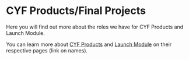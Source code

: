 # CYF Products/Final Projects

Here you will find out more about the roles we have for CYF Products and Launch Module.



You can learn more about [CYF Products](../../../trainees/cyf-products/) and [Launch Module](https://cyf-curriculum.netlify.app/the-launch/) on their respective pages (link on names).

